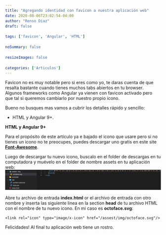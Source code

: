 ```yaml
---
title: "Agregando identidad con favicon a nuestra aplicación web"
date: 2020-08-06T23:02:54-04:00
author: "Renso Diaz"
draft: false
 
tags: ['favicon', 'Angular', 'HTML']
 
noSummary: false
 
resizeImages: false

categories: ['Articulos']
---
```

 
Favicon no es muy notable pero si eres como yo, te daras cuenta de que resalta bastante cuando tienes muchos tabs abiertos en tu browser. Algunos frameworks como Angular ya vienen con favicon activado pero que tal si queremos cambiarlo por nuestro propio icono.
 
Bueno no busques mas vamos a cubrir los detalles rápido y sencillo:
 
- HTML y Angular 9+.
 
**HTML y Angular 9+**
 
Para el propósito de este artículo ya e bajado el icono que usare pero si no tienes un icono no te preocupes, puedes descargar uno gratis en este site [**Font-Awesome**](https://fontawesome.com/icons?d=gallery).
 
Luego de descargar tu nuevo icono, buscalo en el folder de descargas en tu computadora y muévelo en el folder de nombre assets en tu aplicación web:
![](icon-location.png)
 
Abre tu archivo de entrada **index.html** or el archivo de entrada con otro nombre y inserta las siguiente linea en la section **head** de tu archivo HTML con el nombre de tu nuevo icono. En mi caso es **octoface.svg**:
```
<link rel="icon" type="image/x-icon" href="/assest/img/octoface.svg"/>
```
 
Felicidades! Al final tu aplicación web tiene un rostro.
 
 

